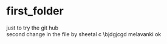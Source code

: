 # first_folder
just to try the git hub </br>
second change in the file by sheetal c 
\bjdgjcgd
melavanki ok

